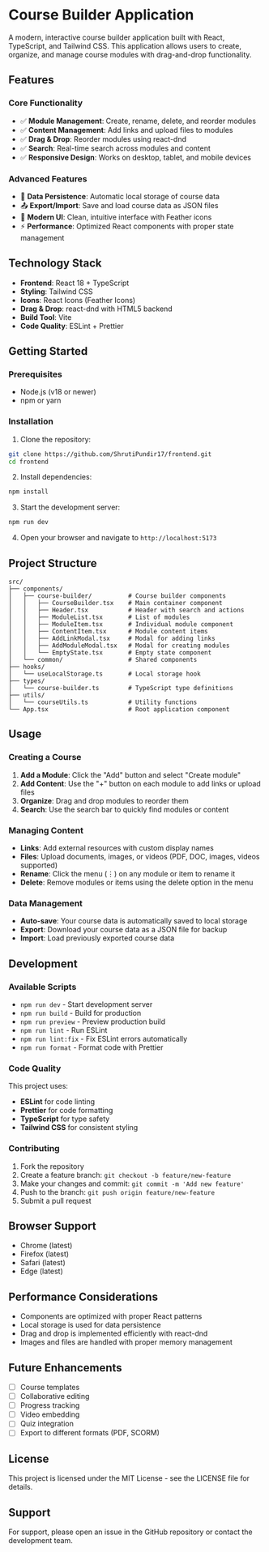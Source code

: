 # Course Builder Application

A modern, interactive course builder application built with React, TypeScript, and Tailwind CSS. This application allows users to create, organize, and manage course modules with drag-and-drop functionality.

## Features

### Core Functionality
- ✅ **Module Management**: Create, rename, delete, and reorder modules
- ✅ **Content Management**: Add links and upload files to modules
- ✅ **Drag & Drop**: Reorder modules using react-dnd
- ✅ **Search**: Real-time search across modules and content
- ✅ **Responsive Design**: Works on desktop, tablet, and mobile devices

### Advanced Features
- 🔄 **Data Persistence**: Automatic local storage of course data
- 📤 **Export/Import**: Save and load course data as JSON files
- 🎨 **Modern UI**: Clean, intuitive interface with Feather icons
- ⚡ **Performance**: Optimized React components with proper state management

## Technology Stack

- **Frontend**: React 18 + TypeScript
- **Styling**: Tailwind CSS
- **Icons**: React Icons (Feather Icons)
- **Drag & Drop**: react-dnd with HTML5 backend
- **Build Tool**: Vite
- **Code Quality**: ESLint + Prettier

## Getting Started

### Prerequisites
- Node.js (v18 or newer)
- npm or yarn

### Installation

1. Clone the repository:
```bash
git clone https://github.com/ShrutiPundir17/frontend.git
cd frontend
```

2. Install dependencies:
```bash
npm install
```

3. Start the development server:
```bash
npm run dev
```

4. Open your browser and navigate to `http://localhost:5173`

## Project Structure

```
src/
├── components/
│   ├── course-builder/          # Course builder components
│   │   ├── CourseBuilder.tsx    # Main container component
│   │   ├── Header.tsx           # Header with search and actions
│   │   ├── ModuleList.tsx       # List of modules
│   │   ├── ModuleItem.tsx       # Individual module component
│   │   ├── ContentItem.tsx      # Module content items
│   │   ├── AddLinkModal.tsx     # Modal for adding links
│   │   ├── AddModuleModal.tsx   # Modal for creating modules
│   │   └── EmptyState.tsx       # Empty state component
│   └── common/                  # Shared components
├── hooks/
│   └── useLocalStorage.ts       # Local storage hook
├── types/
│   └── course-builder.ts        # TypeScript type definitions
├── utils/
│   └── courseUtils.ts           # Utility functions
└── App.tsx                      # Root application component
```

## Usage

### Creating a Course

1. **Add a Module**: Click the "Add" button and select "Create module"
2. **Add Content**: Use the "+" button on each module to add links or upload files
3. **Organize**: Drag and drop modules to reorder them
4. **Search**: Use the search bar to quickly find modules or content

### Managing Content

- **Links**: Add external resources with custom display names
- **Files**: Upload documents, images, or videos (PDF, DOC, images, videos supported)
- **Rename**: Click the menu (⋮) on any module or item to rename it
- **Delete**: Remove modules or items using the delete option in the menu

### Data Management

- **Auto-save**: Your course data is automatically saved to local storage
- **Export**: Download your course data as a JSON file for backup
- **Import**: Load previously exported course data

## Development

### Available Scripts

- `npm run dev` - Start development server
- `npm run build` - Build for production
- `npm run preview` - Preview production build
- `npm run lint` - Run ESLint
- `npm run lint:fix` - Fix ESLint errors automatically
- `npm run format` - Format code with Prettier

### Code Quality

This project uses:
- **ESLint** for code linting
- **Prettier** for code formatting
- **TypeScript** for type safety
- **Tailwind CSS** for consistent styling

### Contributing

1. Fork the repository
2. Create a feature branch: `git checkout -b feature/new-feature`
3. Make your changes and commit: `git commit -m 'Add new feature'`
4. Push to the branch: `git push origin feature/new-feature`
5. Submit a pull request

## Browser Support

- Chrome (latest)
- Firefox (latest)
- Safari (latest)
- Edge (latest)

## Performance Considerations

- Components are optimized with proper React patterns
- Local storage is used for data persistence
- Drag and drop is implemented efficiently with react-dnd
- Images and files are handled with proper memory management

## Future Enhancements

- [ ] Course templates
- [ ] Collaborative editing
- [ ] Progress tracking
- [ ] Video embedding
- [ ] Quiz integration
- [ ] Export to different formats (PDF, SCORM)

## License

This project is licensed under the MIT License - see the LICENSE file for details.

## Support

For support, please open an issue in the GitHub repository or contact the development team.